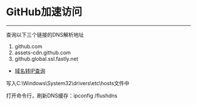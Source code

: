 # GitHub加速访问
***
查询以下三个链接的DNS解析地址
1. github.com
2. assets-cdn.github.com
3. github.global.ssl.fastly.net

- [域名转IP查询](https://fastly.net.ipaddress.com/github.global.ssl.fastly.net)

写入C:\Windows\System32\drivers\etc\hosts文件中

打开命令行，刷新DNS缓存：ipconfig /flushdns
